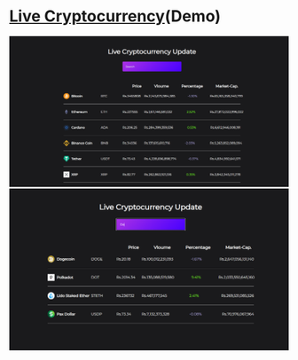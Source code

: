 <!--
    Title: Live Cryptocurrency
    Author: somerongit (Someron Bakuli) 
-->
# [Live Cryptocurrency](https://eager-nightingale-41bfc0.netlify.app/)(Demo)
<img src="https://raw.githubusercontent.com/somerongit/somerongit/main/img/project/Crypto1.png">
<img src="https://raw.githubusercontent.com/somerongit/somerongit/main/img/project/Crypto.png">


<!--
    Title: Live Cryptocurrency
    Author: somerongit (Someron Bakuli) 
-->
